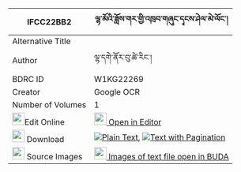 |IFCC22BB2|ལྷ་མོའི་ཟློས་གར་གྱི་འཁྲབ་གཞུང་དྭངས་ཤེལ་མེ་ལོང་། 
| --- | --- 
|Alternative Title |
|Author| ལྷ་དགེ་ནོར་བུ་ཚེ་རིང་།
|BDRC ID | W1KG22269
|Creator | Google OCR
|Number of Volumes| 1
|<img width="25" src="https://img.icons8.com/color/25/000000/edit-property.png">Edit Online| [<img width="25" src="https://avatars.githubusercontent.com/u/45091458?s=200&v=4"> Open in Editor](http://editor.openpecha.org/IFCC22BB2)
|<img width="25" src="https://img.icons8.com/fluent/48/000000/download-2.png"/>  Download | [![](https://img.icons8.com/color/20/000000/txt.png)Plain Text](https://github.com/Openpecha/IFCC22BB2/releases/download/v1/lhamo_i_dogar_gyi_trabshyung_d_plain_IFCC22BB2.zip), [![](https://img.icons8.com/color/20/000000/txt.png)Text with Pagination](https://github.com/Openpecha/IFCC22BB2/releases/download/v1/lhamo_i_dogar_gyi_trabshyung_d_pages_IFCC22BB2.zip)
|<img width="25" src="https://img.icons8.com/plasticine/100/000000/pictures-folder.png"/>  Source Images | [<img width="25" src="https://library.bdrc.io/icons/BUDA-small.svg"> Images of text file open in BUDA](https://library.bdrc.io/show/bdr:W1KG22269)